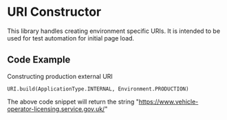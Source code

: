 # URI Constructor

This library handles creating environment specific URIs. It is intended to be used for test automation for initial page load.

## Code Example
Constructing production external URI
```$xslt
URI.build(ApplicationType.INTERNAL, Environment.PRODUCTION)
```
The above code snippet will return the string "https://www.vehicle-operator-licensing.service.gov.uk/"